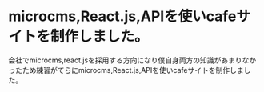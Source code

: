 # microcms,React.js,APIを使いcafeサイトを制作しました。

会社でmicrocms,react.jsを採用する方向になり僕自身両方の知識があまりなかったため練習がてらにmicrocms,React.js,APIを使いcafeサイトを制作しました。
